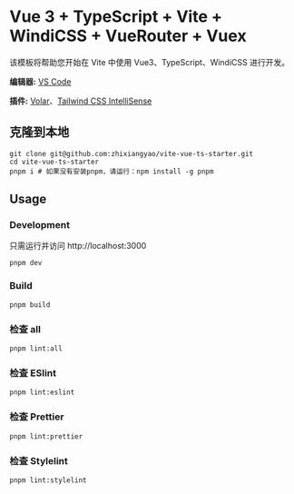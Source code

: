 # Vue 3 + TypeScript + Vite + WindiCSS + VueRouter + Vuex

该模板将帮助您开始在 Vite 中使用 Vue3、TypeScript、WindiCSS 进行开发。

**编辑器:** [VS Code](https://code.visualstudio.com/)

**插件:** [Volar](https://marketplace.visualstudio.com/items?itemName=johnsoncodehk.volar)、[Tailwind CSS IntelliSense](https://marketplace.visualstudio.com/items?itemName=bradlc.vscode-tailwindcss)

## 克隆到本地

```shell
git clone git@github.com:zhixiangyao/vite-vue-ts-starter.git
cd vite-vue-ts-starter
pnpm i # 如果没有安装pnpm，请运行：npm install -g pnpm
```

## Usage

### Development

只需运行并访问 http://localhost:3000

```shell
pnpm dev
```

### Build

```shell
pnpm build
```

### 检查 all

```shell
pnpm lint:all
```

### 检查 ESlint

```shell
pnpm lint:eslint
```

### 检查 Prettier

```shell
pnpm lint:prettier
```

### 检查 Stylelint

```shell
pnpm lint:stylelint
```
